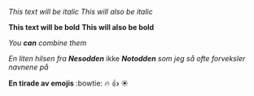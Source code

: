 *This text will be italic*
_This will also be italic_

**This text will be bold**
__This will also be bold__

_You **can** combine them_


_En liten hilsen fra **Nesodden**_ ikke _**Notodden** som jeg så ofte forveksler navnene på_

**En tirade av emojis**
:bowtie: :fire: :+1: :sunny:

